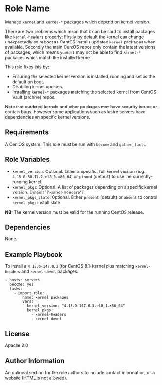 Role Name
=========

Manage `kernel` and `kernel-*` packages which depend on kernel version.

There are two problems which mean that it can be hard to install packages like `kernel-headers` properly: Firstly by default the kernel can change unexpectedly on reboot as CentOS installs updated `kernel` packages when available. Secondly the main CentOS repos only contain the latest versions of packages, which means `yum`/`dnf` may not be able to find `kernel-*` packages which match the installed kernel.

This role fixes this by:
- Ensuring the selected kernel version is installed, running and set as the default on boot.
- Disabling kernel updates.
- Installing `kernel-*` packages matching the selected kernel from CentOS Vault (archive) repos.

Note that outdated kernels and other packages may have security issues or contain bugs. However some applications such as lustre servers have dependencies on specific kernel versions.

Requirements
------------
A CentOS system. This role must be run with `become` and `gather_facts`.

Role Variables
--------------
- `kernel_version`: Optional. Either a specific, full kernel version (e.g. `4.18.0-80.11.2.el8_0.x86_64`) or `pinned` (default) to use the currently-running kernel.
- `kernel_pkgs`: Optional. A list of packages depending on a specific kernel version. Default '['kernel-headers']`.
- `kernel_pkgs_state`: Optional. Either `present` (default) or `absent` to control `kernel_pkgs` install state.

**NB:** The kernel version must be valid for the running CentOS release.

Dependencies
------------

None.

Example Playbook
----------------

To install a `4.18.0-147.0.3` (for CentOS 8.1) kernel plus matching `kernel-headers` and `kernel-devel` packages:

    - hosts: servers
      become: yes
      tasks:
        - import_role:
            name: kernel_packages
            vars:
              kernel_version: "4.18.0-147.0.3.el8_1.x86_64"
              kernel_pkgs:
                - kernel-headers
                - kernel-devel


License
-------

Apache 2.0

Author Information
------------------

An optional section for the role authors to include contact information, or a website (HTML is not allowed).
